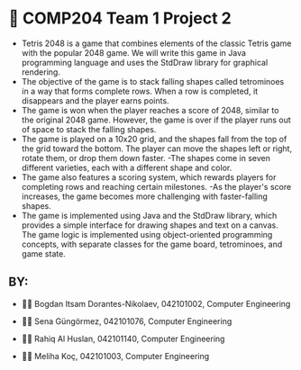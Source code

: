 <h1>  🧩 COMP204 Team 1 Project 2  </h1>
 
- Tetris 2048 is a game that combines elements of the classic Tetris game with the popular 2048 game. We will write this game in Java programming language and uses the StdDraw library for graphical rendering.
- The objective of the game is to stack falling shapes called tetrominoes in a way that forms complete rows. When a row is completed, it disappears and the player earns points. 
- The game is won when the player reaches a score of 2048, similar to the original 2048 game. However, the game is over if the player runs out of space to stack the falling shapes.
- The game is played on a 10x20 grid, and the shapes fall from the top of the grid toward the bottom. The player can move the shapes left or right, rotate them, or drop them down faster. 
-The shapes come in seven different varieties, each with a different shape and color.
- The game also features a scoring system, which rewards players for completing rows and reaching certain milestones.
-As the player's score increases, the game becomes more challenging with faster-falling shapes.
- The game is implemented using Java and the StdDraw library, which provides a simple interface for drawing shapes and text on a canvas. The game logic is implemented using object-oriented programming concepts, with separate classes for the game board, tetrominoes, and game state.


<h2> BY: </h2>

- 👨‍💻 Bogdan Itsam Dorantes-Nikolaev, 042101002, Computer Engineering

- 👩‍💻 Sena Güngörmez, 042101076, Computer Engineering

- 🧑‍💻 Rahiq Al Huslan, 042101140, Computer Engineering

- 👩‍💻 Meliha Koç, 042101003, Computer Engineering
